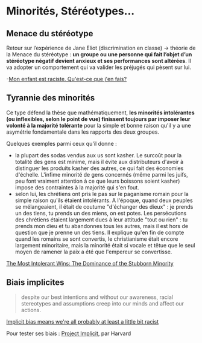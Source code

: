 # Minorités, Stéréotypes...

## Menace du stéréotype

Retour sur l’expérience de Jane Eliot (discrimination en classe)
-> théorie de la Menace du stéréotype :  **un groupe ou une personne qui fait l’objet d’un stéréotype négatif devient anxieux et ses performances sont altérées**. Il va adopter un comportement qui va valider les préjugés qui pèsent sur lui.

-[Mon enfant est raciste. Qu'est-ce que j'en fais?](http://www.slate.fr/france/80451/enfant-racisme)

## Tyrannie des minorités

Ce type défend la thèse que mathématiquement, **les minorités intolérantes (ou inflexibles, selon le point de vue) finissent toujours par imposer leur volonté à la majorité tolérante** pour la simple et bonne raison qu'il y a une asymétrie fondamentale dans les rapports des deux groupes.

Quelques exemples parmi ceux qu'il donne :
- la plupart des sodas vendus aux us sont kasher. Le surcoût pour la totalité des gens est minime, mais il évite aux distributeurs d'avoir à distinguer les produits kasher des autres, ce qui fait des économies d'échelle. L'infime minorité de gens concernés (même parmi les juifs, peu font vraiment attention à ce que leurs boissons soient kasher) impose des contraintes à la majorité qui s'en fout.
- selon lui, les chrétiens ont pris le pas sur le paganisme romain pour la simple raison qu'ils étaient intolérants. A l'époque, quand deux peuples se mélangeaient, il était de coutume "d'échanger des dieux" : je prends un des tiens, tu prends un des miens, on est potes. Les persécutions des chrétiens étaient largement dues à leur attitude "tout ou rien" : tu prends mon dieu et tu abandonnes tous les autres, mais il est hors de question que je prenne un des tiens. Il explique qu'en fin de compte quand les romains se sont convertis, le christianisme était encore largement minoritaire, mais la minorité était si vocale et têtue que le seul moyen de ramener la paix a été que l'empereur se convertisse.

[The Most Intolerant Wins: The Dominance of the Stubborn Minority](http://fooledbyrandomness.com/minority.pdf)


## Biais implicites

>  despite our best intentions and without our awareness, racial stereotypes and assumptions creep into our minds and affect our actions.

[Implicit bias means we're all probably at least a little bit racist](https://www.vox.com/2014/12/26/7443979/racism-implicit-racial-bias)

Pour tester ses biais : [Project Implicit](https://implicit.harvard.edu/implicit/takeatest.html), par Harvard
